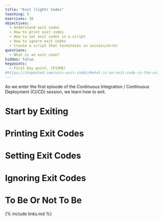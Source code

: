 ```yaml
---
title: "Exit (light) Codes"
teaching: 5
exercises: 10
objectives:
  - Understand exit codes
  - How to print exit codes
  - How to set exit codes in a script
  - How to ignore exit codes
  - Create a script that terminates in success/error
questions:
  - What is an exit code?
hidden: false
keypoints:
  - First key point. (FIXME)
#https://shapeshed.com/unix-exit-codes/#what-is-an-exit-code-in-the-unix-or-linux-shell
---
```


As we enter the first episode of the Continuous Integration / Continuous Deployment (CI/CD) session, we learn how to exit.

# Start by Exiting

# Printing Exit Codes

# Setting Exit Codes

# Ignoring Exit Codes

# To Be Or Not To Be

{% include links.md %}
